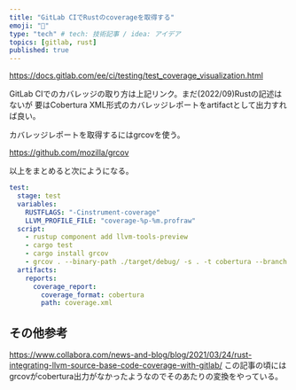 ```yaml
---
title: "GitLab CIでRustのcoverageを取得する"
emoji: "🙆"
type: "tech" # tech: 技術記事 / idea: アイデア
topics: [gitlab, rust]
published: true
---
```

https://docs.gitlab.com/ee/ci/testing/test_coverage_visualization.html

GitLab CIでのカバレッジの取り方は上記リンク。まだ(2022/09)Rustの記述はないが
要はCobertura XML形式のカバレッジレポートをartifactとして出力すれば良い。

カバレッジレポートを取得するにはgrcovを使う。

https://github.com/mozilla/grcov

以上をまとめると次にようになる。

```.gitlab-ci.yml
test:
  stage: test
  variables:
    RUSTFLAGS: "-Cinstrument-coverage"
    LLVM_PROFILE_FILE: "coverage-%p-%m.profraw"
  script:
    - rustup component add llvm-tools-preview
    - cargo test
    - cargo install grcov
    - grcov . --binary-path ./target/debug/ -s . -t cobertura --branch --ignore-not-existing --ignore "*cargo*" -o coverage.xml
  artifacts:
    reports:
      coverage_report:
        coverage_format: cobertura
        path: coverage.xml
```


## その他参考
https://www.collabora.com/news-and-blog/blog/2021/03/24/rust-integrating-llvm-source-base-code-coverage-with-gitlab/
この記事の頃にはgrcovがcobertura出力がなかったようなのでそのあたりの変換をやっている。
